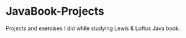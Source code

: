 JavaBook-Projects
=================

Projects and exercises I did while studying Lewis &amp; Loftus Java book.
